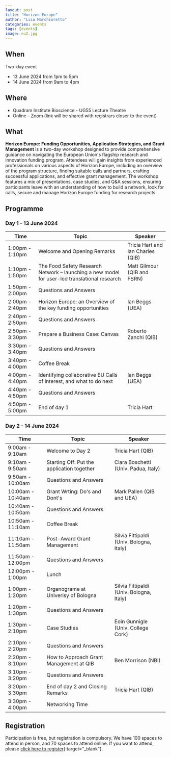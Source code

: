 ```yaml
---
layout: post
title: "Horizon Europe"
author: "Lisa Marchioretto"
categories: events
tags: [events]
image: eu2.jpg
---
```


## When
Two-day event
* 13 June 2024 from 1pm to 5pm
* 14 June 2024 from 9am to 4pm

## Where
* Quadram Institute Bioscience - UG55 Lecture Theatre
* Online - Zoom (link will be shared with registrars closer to the event)


## What
**Horizon Europe: Funding Opportunities, Application Strategies, and Grant Management** is a two-day workshop designed to provide comprehensive guidance on navigating the European Union's flagship research and innovation funding program. Attendees will gain insights from experienced professionals on various aspects of Horizon Europe, including an overview of the program structure, finding suitable calls and partners, crafting successful applications, and effective grant management. 
The workshop features a mix of presentations, case studies, and Q&A sessions, ensuring participants leave with an understanding of how to build a network, look for calls, secure and manage Horizon Europe funding for research projects. 

## Programme

### Day 1 - 13 June 2024

| Time              | Topic                                        | Speaker                                      |
| ----------------- | -------------------------------------------- | -------------------------------------------- |
|  1:00pm - 1:10pm  | Welcome and Opening Remarks                  | Tricia Hart and Ian Charles (QIB)            |
|  1:10pm - 1:50pm  | The Food Safety Research Network – launching a new model for user-led translational research  | Matt Gilmour (QIB and FSRN)                  |
|  1:50pm - 2:00pm  | Questions and Answers                        |                                              |
|  2:00pm - 2:40pm  | Horizon Europe: an Overview of the key funding opportunities | Ian Beggs (UEA)                              |
|  2:40pm - 2:50pm  | Questions and Answers                        |                                              |
|  2:50pm - 3:30pm  | Prepare a Business Case: Canvas              | Roberto Zanchi (QIB)                         |
|  3:30pm - 3:40pm  | Questions and Answers                        |                                              |
|  3:40pm - 4:00pm  | Coffee Break                                 |                                              |
|  4:00pm - 4:40pm  | Identifying collaborative EU Calls of interest, and what to do next | Ian Beggs (UEA)                              |
|  4:40pm - 4:50pm  | Questions and Answers                        |                                              |
|  4:50pm - 5:00pm  | End of day 1                                 | Tricia Hart                                  |

### Day 2 - 14 June 2024

| Time              | Topic                                        | Speaker                                      |
|-------------------|----------------------------------------------|----------------------------------------------|
|  9:00am - 9:10am  | Welcome to Day 2                             | Tricia Hart (QIB)                            |
|  9:10am - 9:50am  | Starting Off: Put the application together   | Clara Boschetti (Univ. Padua, Italy)         |
|  9:50am - 10:00am | Questions and Answers                        |                                              |
| 10:00am - 10:40am | Grant Wrting: Do's and Dont's                | Mark Pallen (QIB and UEA)                    |
| 10:40am - 10:50am | Questions and Answers                        |                                              |
| 10:50am - 11:10am | Coffee Break                                 |                                              |
| 11:10am - 11:50am | Post-Award Grant Management                  | Silvia Fittipaldi (Univ. Bologna, Italy)     |
| 11:50am - 12:00pm | Questions and Answers                        |                                              |
| 12:00pm -  1:00pm | Lunch                                        |                                              |
|  1:00pm -  1:20pm | Organograme at Univerisy of Bologna          | Silvia Fittipaldi (Univ. Bologna, Italy)     |
|  1:20pm -  1:30pm | Questions and Answers                        |                                              |
|  1:30pm -  2:10pm | Case Studies                                 | Eoin Gunnigle (Univ. College Cork)           |
|  2:10pm -  2:20pm | Questions and Answers                        |                                              |
|  2:20pm -  3:10pm | How to Approach Grant Management at QIB      | Ben Morrison (NBI)                           |
|  3:10pm -  3:20pm | Questions and Answers                        |                                              |
|  3:20pm -  3:30pm | End of day 2 and Closing Remarks             | Tricia Hart (QIB)                            |
|  3:30pm -  4:00pm | Networking Time                              |                                              |


## Registration
Participation is free, but registration is compulsory. We have 100 spaces to attend in person, and 70 spaces to attend online.
If you want to attend, please [click here to register](https://forms.office.com/e/Nb159zYfjG){:target="_blank"}.